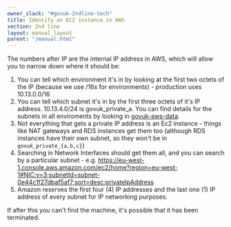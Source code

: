 ```yaml
---
owner_slack: "#govuk-2ndline-tech"
title: Identify an EC2 instance in AWS
section: 2nd line
layout: manual_layout
parent: "/manual.html"
---
```


The numbers after IP are the internal IP address in AWS, which will allow you to narrow down where it should be:

1. You can tell which environment it's in by looking at the first two octets of the IP (because we use /16s for environments) - production uses 10.13.0.0/16
2. You can tell which subnet it's in by the first three octets of it's IP address. 10.13.4.0/24 is govuk_private_a. You can find details for the subnets in all enviroments by looking in [govuk-aws-data](https://github.com/alphagov/govuk-aws-data/tree/main/data/infra-networking).
3. Not everything that gets a private IP address is an Ec2 instance - things like NAT gateways and RDS instances get them too (although RDS instances have their own subnet, so they won't be in `govuk_private_{a,b,c}`)
4. Searching in Network Interfaces should get them all, and you can search by a particular subnet - e.g. https://eu-west-1.console.aws.amazon.com/ec2/home?region=eu-west-1#NIC:v=3;subnetId=subnet-0e44c1f27dbaf5af7;sort=desc:privateIpAddress
5. Amazon reserves the first four (4) IP addresses and the last one (1) IP address of every subnet for IP networking purposes.

If after this you can't find the machine, it's possible that it has been terminated.
